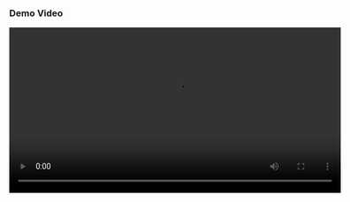 ### Demo Video
<video controls width="600">
  <source src="Insertion Sort Visualization.mp4" type="video/mp4">
  Your browser does not support the video tag.
</video>
